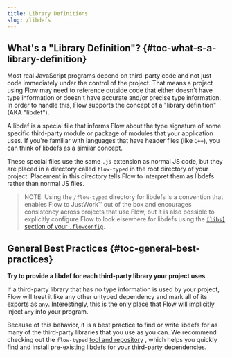 ```yaml
---
title: Library Definitions
slug: /libdefs
---
```


## What's a "Library Definition"? {#toc-what-s-a-library-definition}

Most real JavaScript programs depend on third-party code and not just code
immediately under the control of the project. That means a project using Flow
may need to reference outside code that either doesn't have type information or
doesn't have accurate and/or precise type information. In order to handle this,
Flow supports the concept of a "library definition" (AKA "libdef").

A libdef is a special file that informs Flow about the type signature of some
specific third-party module or package of modules that your application uses.
If you're familiar with languages that have header files (like `C++`), you can
think of libdefs as a similar concept.

These special files use the same `.js` extension as normal JS code, but they are
placed in a directory called `flow-typed` in the root directory of your project.
Placement in this directory tells Flow to interpret them as libdefs rather than
normal JS files.

> NOTE: Using the `/flow-typed` directory for libdefs is a convention that
>       enables Flow to JustWork™ out of the box and encourages consistency
>       across projects that use Flow, but it is also possible to explicitly
>       configure Flow to look elsewhere for libdefs using the [`[libs]` section
>       of your `.flowconfig`](../config/libs).

## General Best Practices {#toc-general-best-practices}

**Try to provide a libdef for each third-party library your project uses**

If a third-party library that has no type information is used by your project,
Flow will treat it like any other untyped dependency and mark all of its exports
as `any`. Interestingly, this is the only place that Flow will implicitly inject
`any` into your program.

Because of this behavior, it is a best practice to find or write libdefs for as
many of the third-party libraries that you use as you can. We recommend checking
out the `flow-typed`
[tool and repository](https://github.com/flowtype/flow-typed/blob/master/README.md)
, which helps you quickly find and install pre-existing libdefs for your
third-party dependencies.
